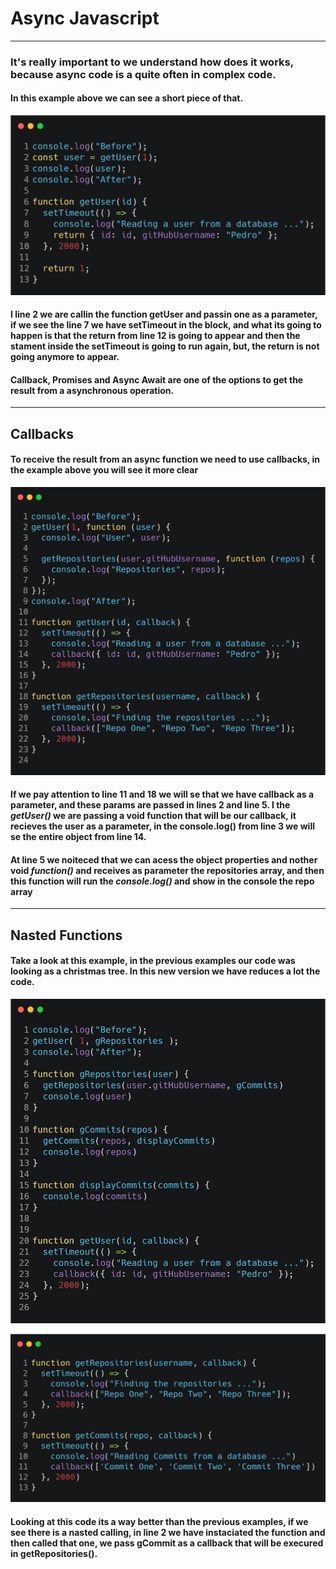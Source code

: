 # Async Javascript
-----

### It's really important to we understand how does it works, because async code is a quite often in complex code.

#### In this example above we can see a short piece of that.

![](img/index-f55332f6ae.png)

#### I line 2 we are callin the function getUser and passin one as a parameter, if we see the line 7 we have setTimeout in the block, and what its going to happen is that the return from line 12 is going to appear and then the stament inside the setTimeout is going to run again, but, the return is not going anymore to appear.


#### Callback, Promises and Async Await are one of the options to get the result from a asynchronous operation.

-----
## Callbacks

#### To receive the result from an async function we need to use callbacks, in the example above you will see it more clear

![](img/index-4c16d641e5.png)

#### If we pay attention to line 11 and 18 we will se that we have callback as a parameter, and these params are passed in lines 2 and line 5. I the *getUser()* we are passing a void function that will be our callback, it recieves the user as a parameter, in the console.log() from line 3 we will se the entire object from line 14.


#### At line 5 we noiteced that we can acess the object properties and nother void *function()* and receives as parameter the repositories array, and then this function will run the *console.log()* and show in the console the repo array

-----

## Nasted Functions

#### Take a look at this example, in the previous examples our code was looking as a christmas tree. In this new version we have reduces a lot the code.

![](img/index-3f34ec25aa.png)

![](img/index-532e5b353b.png)

#### Looking at this code its a way better than the previous examples, if we see there is a nasted calling, in line 2 we have instaciated the function and then called that one, we pass gCommit as a callback that will be execured in getRepositories().
